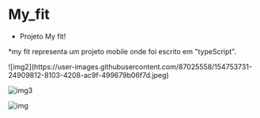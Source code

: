 # My_fit

- Projeto My fit!

*my fit representa um projeto mobile onde foi escrito em "typeScript".

<p heigth="250px">
![img2](https://user-images.githubusercontent.com/87025558/154753731-24909812-8103-4208-ac9f-499679b06f7d.jpeg)
<p>

![img3](https://user-images.githubusercontent.com/87025558/154753732-bc92de87-86f5-4d40-a519-d07428d66fa0.jpeg)


![img](https://user-images.githubusercontent.com/87025558/154753735-2adf4f2a-40e8-4e4c-a0de-e1c00cb37cb1.jpeg)
